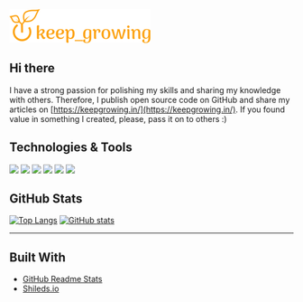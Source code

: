 [![keep_growing logo](logo_250x60.png)](https://keepgrowing.in/)

## Hi there

I have a strong passion for polishing my skills and sharing my knowledge with others. Therefore, I publish open source code on GitHub and share my articles on [https://keepgrowing.in/](https://keepgrowing.in/). If you found value in something I created, please, pass it on to others :)
 
 ## Technologies & Tools
![](https://img.shields.io/badge/Code-Java-informational?style=for-the-badge&logo=java&logoColor=fca211&color=fca211)
![](https://img.shields.io/badge/Tools-Springboot-informational?style=for-the-badge&logo=spring&logoColor=fca211&color=fca211)
![](https://img.shields.io/badge/OS-Linux-informational?style=for-the-badge&logo=linux&logoColor=fca211&color=fca211)
![](https://img.shields.io/badge/Tools-Docker-informational?style=for-the-badge&logo=docker&logoColor=fca211&color=fca211)
![](https://img.shields.io/badge/Tools-PostgreSQL-informational?style=for-the-badge&logo=postgresql&logoColor=fca211&color=fca211)
![](https://img.shields.io/badge/Editor-IntelliJ_IDEA-informational?style=for-the-badge&logo=intellij-idea&logoColor=fca211&color=fca211)
 
 ## GitHub Stats
 
[![Top Langs](https://github-readme-stats.vercel.app/api/top-langs/?username=little-pinecone&layout=compact&title_color=fca211&text_color=fff&bg_color=202529)](https://github.com/little-pinecone/github-readme-stats)
[![GitHub stats](https://github-readme-stats.vercel.app/api?username=little-pinecone&show_icons=true&title_color=fca211&icon_color=fca211&text_color=fff&bg_color=202529)](https://github.com/little-pinecone/github-readme-stats)

 ---

## Built With

* [GitHub Readme Stats](https://github.com/anuraghazra/github-readme-stats)
* [Shileds.io](https://shields.io/)
